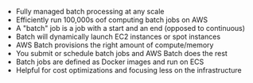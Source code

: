 - Fully managed batch processing at any scale
- Efficiently run 100,000s oof computing batch jobs on AWS
- A "batch" job is a job with a start and an end (opposed to continuous)
- Batch will dynamically launch EC2 instances or spot instances
- AWS Batch provisions the right amount of compute/memory
- You submit or schedule batch jobs and AWS Batch does the rest
- Batch jobs are defined as Docker images and run on ECS
- Helpful for cost optimizations and focusing less on the infrastructure